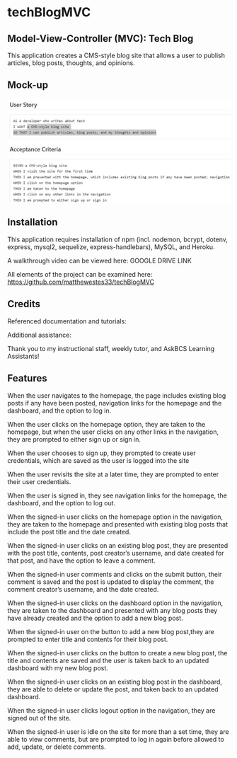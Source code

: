 # techBlogMVC

## Model-View-Controller (MVC): Tech Blog

This application creates a CMS-style blog site that allows a user to publish articles, blog posts, thoughts, and opinions.


## Mock-up

![screenshot.](./images/screenshot.jpg)

## Installation

This application requires installation of npm (incl. nodemon, bcrypt, dotenv, express, mysql2, sequelize, express-handlebars), MySQL, and Heroku. 

A walkthrough video can be viewed here: GOOGLE DRIVE LINK

All elements of the project can be examined here: https://github.com/matthewestes33/techBlogMVC  

## Credits

Referenced documentation and tutorials:



Additional assistance:

Thank you to my instructional staff, weekly tutor, and AskBCS Learning Assistants!

## Features

When the user navigates to the homepage, the page includes existing blog posts if any have been posted, navigation links for the homepage and the dashboard, and the option to log in.

When the user clicks on the homepage option, they are taken to the homepage, but when the user clicks on any other links in the navigation, they are prompted to either sign up or sign in.

When the user chooses to sign up, they prompted to create user credentials, which are saved as the user is logged into the site

When the user revisits the site at a later time, they are prompted to enter their user credentials. 

When the user is signed in, they see navigation links for the homepage, the dashboard, and the option to log out.

When the signed-in user clicks on the homepage option in the navigation, they are taken to the homepage and presented with existing blog posts that include the post title and the date created.

When the signed-in user clicks on an existing blog post, they are presented with the post title, contents, post creator’s username, and date created for that post, and have the option to leave a comment.

When the signed-in user comments and clicks on the submit button, their comment is saved and the post is updated to display the comment, the comment creator’s username, and the date created.

When the signed-in user clicks on the dashboard option in the navigation, they are taken to the dashboard and presented with any blog posts they have already created and the option to add a new blog post.

When the signed-in user on the button to add a new blog post,they are prompted to enter title and contents for their blog post.

When the signed-in user clicks on the button to create a new blog post, the title and contents are saved and the user is taken back to an updated dashboard with my new blog post.

When the signed-in user clicks on an existing blog post in the dashboard, they are able to delete or update the post, and taken back to an updated dashboard.

When the signed-in user clicks logout option in the navigation, they are signed out of the site.

When the signed-in user is idle on the site for more than a set time, they are able to view comments, but are prompted to log in again before allowed to add, update, or delete comments.
